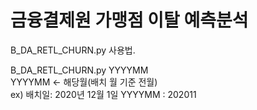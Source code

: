 # 금융결제원 가맹점 이탈 예측분석
B_DA_RETL_CHURN.py 사용법.  
  
B_DA_RETL_CHURN.py YYYYMM  
YYYYMM <- 해당월(배치 월 기준 전월)  
ex) 배치일: 2020년 12월 1일
YYYYMM : 202011
